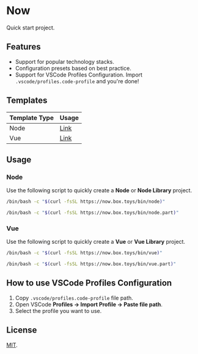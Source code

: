 # Now

Quick start project.

## Features

- Support for popular technology stacks.
- Configuration presets based on best practice.
- Support for VSCode Profiles Configuration. Import `.vscode/profiles.code-profile` and you're done!

## Templates

| Template Type | Usage                                       |
| ------------- | ------------------------------------------- |
| Node          | [Link](https://github.com/boxtoys/now#node) |
| Vue           | [Link](https://github.com/boxtoys/now#vue)  |

## Usage

### Node

Use the following script to quickly create a **Node** or **Node Library** project.


```bash
/bin/bash -c "$(curl -fsSL https://now.box.toys/bin/node)"
```

```bash
/bin/bash -c "$(curl -fsSL https://now.box.toys/bin/node.part)"
```

### Vue

Use the following script to quickly create a **Vue** or **Vue Library** project.

```bash
/bin/bash -c "$(curl -fsSL https://now.box.toys/bin/vue)"
```

```bash
/bin/bash -c "$(curl -fsSL https://now.box.toys/bin/vue.part)"
```

## How to use VSCode Profiles Configuration

1. Copy `.vscode/profiles.code-profile` file path.
2. Open VSCode **Profiles -> Import Profile -> Paste file path**.
3. Select the profile you want to use.

## License

[MIT](LICENSE).
